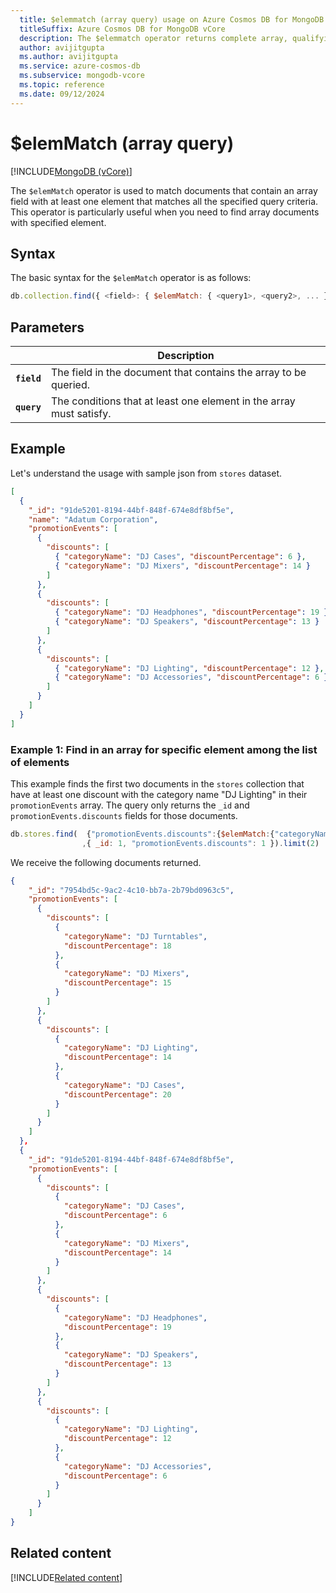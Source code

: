 ```yaml
---
  title: $elemmatch (array query) usage on Azure Cosmos DB for MongoDB vCore
  titleSuffix: Azure Cosmos DB for MongoDB vCore
  description: The $elemmatch operator returns complete array, qualifying criteria with at least one matching array element.
  author: avijitgupta
  ms.author: avijitgupta
  ms.service: azure-cosmos-db
  ms.subservice: mongodb-vcore
  ms.topic: reference
  ms.date: 09/12/2024
---
```


# $elemMatch (array query)

[!INCLUDE[MongoDB (vCore)](~/reusable-content/ce-skilling/azure/includes/cosmos-db/includes/appliesto-mongodb-vcore.md)]

The `$elemMatch` operator is used to match documents that contain an array field with at least one element that matches all the specified query criteria. This operator is particularly useful when you need to find array documents with specified element.

## Syntax

The basic syntax for the `$elemMatch` operator is as follows:

```javascript
db.collection.find({ <field>: { $elemMatch: { <query1>, <query2>, ... } } })
```

## Parameters

| | Description |
| --- | --- |
| **`field`** | The field in the document that contains the array to be queried. |
| **`query`** | The conditions that at least one element in the array must satisfy. |

## Example

Let's understand the usage with sample json from `stores` dataset.

```json
[
  {
    "_id": "91de5201-8194-44bf-848f-674e8df8bf5e",
    "name": "Adatum Corporation",
    "promotionEvents": [
      {
        "discounts": [
          { "categoryName": "DJ Cases", "discountPercentage": 6 },
          { "categoryName": "DJ Mixers", "discountPercentage": 14 }
        ]
      },
      {
        "discounts": [
          { "categoryName": "DJ Headphones", "discountPercentage": 19 },
          { "categoryName": "DJ Speakers", "discountPercentage": 13 }
        ]
      },
      {
        "discounts": [
          { "categoryName": "DJ Lighting", "discountPercentage": 12 },
          { "categoryName": "DJ Accessories", "discountPercentage": 6 }
        ]
      }
    ]
  }
]
```

### Example 1: Find in an array for specific element among the list of elements

This example finds the first two documents in the `stores` collection that have at least one discount with the category name "DJ Lighting" in their `promotionEvents` array. The query only returns the `_id` and `promotionEvents.discounts` fields for those documents.

```javascript
db.stores.find(  {"promotionEvents.discounts":{$elemMatch:{"categoryName":"DJ Lighting"}}}
                ,{ _id: 1, "promotionEvents.discounts": 1 }).limit(2)
```

We receive the following documents returned.

```json
{
    "_id": "7954bd5c-9ac2-4c10-bb7a-2b79bd0963c5",
    "promotionEvents": [
      {
        "discounts": [
          {
            "categoryName": "DJ Turntables",
            "discountPercentage": 18
          },
          {
            "categoryName": "DJ Mixers",
            "discountPercentage": 15
          }
        ]
      },
      {
        "discounts": [
          {
            "categoryName": "DJ Lighting",
            "discountPercentage": 14
          },
          {
            "categoryName": "DJ Cases",
            "discountPercentage": 20
          }
        ]
      }
    ]
  },
  {
    "_id": "91de5201-8194-44bf-848f-674e8df8bf5e",
    "promotionEvents": [
      {
        "discounts": [
          {
            "categoryName": "DJ Cases",
            "discountPercentage": 6
          },
          {
            "categoryName": "DJ Mixers",
            "discountPercentage": 14
          }
        ]
      },
      {
        "discounts": [
          {
            "categoryName": "DJ Headphones",
            "discountPercentage": 19
          },
          {
            "categoryName": "DJ Speakers",
            "discountPercentage": 13
          }
        ]
      },
      {
        "discounts": [
          {
            "categoryName": "DJ Lighting",
            "discountPercentage": 12
          },
          {
            "categoryName": "DJ Accessories",
            "discountPercentage": 6
          }
        ]
      }
    ]
}

```

## Related content

[!INCLUDE[Related content](../includes/related-content.md)]
